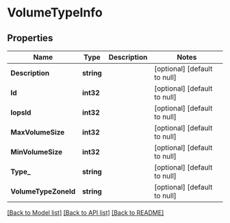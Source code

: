 # VolumeTypeInfo

## Properties
Name | Type | Description | Notes
------------ | ------------- | ------------- | -------------
**Description** | **string** |  | [optional] [default to null]
**Id** | **int32** |  | [optional] [default to null]
**IopsId** | **int32** |  | [optional] [default to null]
**MaxVolumeSize** | **int32** |  | [optional] [default to null]
**MinVolumeSize** | **int32** |  | [optional] [default to null]
**Type_** | **string** |  | [optional] [default to null]
**VolumeTypeZoneId** | **string** |  | [optional] [default to null]

[[Back to Model list]](../README.md#documentation-for-models) [[Back to API list]](../README.md#documentation-for-api-endpoints) [[Back to README]](../README.md)


